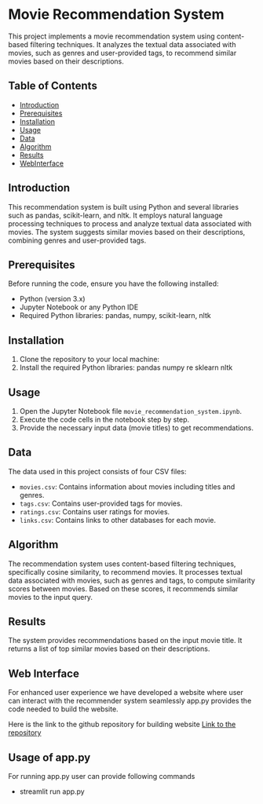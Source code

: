 # Movie Recommendation System

This project implements a movie recommendation system using content-based filtering techniques. It analyzes the textual data associated with movies, such as genres and user-provided tags, to recommend similar movies based on their descriptions.

## Table of Contents

- [Introduction](#introduction)
- [Prerequisites](#prerequisites)
- [Installation](#installation)
- [Usage](#usage)
- [Data](#data)
- [Algorithm](#algorithm)
- [Results](#results)
- [WebInterface](#Webinterface)



## Introduction

This recommendation system is built using Python and several libraries such as pandas, scikit-learn, and nltk. It employs natural language processing techniques to process and analyze textual data associated with movies. The system suggests similar movies based on their descriptions, combining genres and user-provided tags.

## Prerequisites

Before running the code, ensure you have the following installed:

- Python (version 3.x)
- Jupyter Notebook or any Python IDE
- Required Python libraries: pandas, numpy, scikit-learn, nltk

## Installation

1. Clone the repository to your local machine:
2. Install the required Python libraries:
pandas
numpy
re
sklearn
nltk

## Usage

1. Open the Jupyter Notebook file `movie_recommendation_system.ipynb`.
2. Execute the code cells in the notebook step by step.
3. Provide the necessary input data (movie titles) to get recommendations.

## Data
The data used in this project consists of four CSV files:
- `movies.csv`: Contains information about movies including titles and genres.
- `tags.csv`: Contains user-provided tags for movies.
- `ratings.csv`: Contains user ratings for movies.
- `links.csv`: Contains links to other databases for each movie.

## Algorithm
The recommendation system uses content-based filtering techniques, specifically cosine similarity, to recommend movies. It processes textual data associated with movies, such as genres and tags, to compute similarity scores between movies. Based on these scores, it recommends similar movies to the input query.

## Results
The system provides recommendations based on the input movie title. It returns a list of top similar movies based on their descriptions.

## Web Interface
For enhanced user experience we have developed a website where user can interact with the recommender system seamlessly
app.py provides the code needed to build the website.

Here is the link to the github repository for building website
[Link to the repository](https://github.com/Shruti03052/movie_recommender)
## Usage of app.py
For running app.py user can provide following commands
- streamlit run app.py




